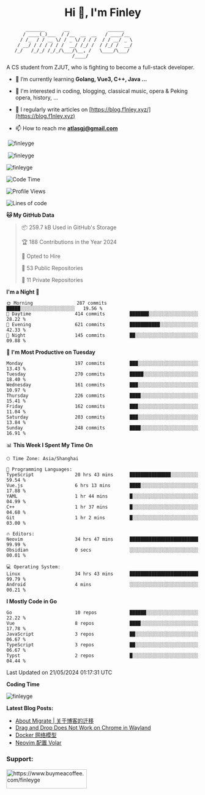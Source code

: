 <h1 align="center">Hi 👋, I'm Finley</h1>

```text
       _______       __              ______   
      / ____(_)___  / /__  __  __   / ____/__ 
     / /_  / / __ \/ / _ \/ / / /  / / __/ _ \
    / __/ / / / / / /  __/ /_/ /  / /_/ /  __/
   /_/   /_/_/ /_/_/\___/\__, /   \____/\___/
                        /____/                
```

<p align="left">

A CS student from ZJUT,
who is fighting to become a full-stack developer.

</p>

<p align="left">

- 🌱 I’m currently learning **Golang, Vue3, C++, Java ...**

- 🧠 I'm interested in coding, blogging, classical music, opera & Peking opera, history, ...

- 📝 I regularly write articles on [https://blog.f1nley.xyz/](https://blog.f1nley.xyz)

- 📫 How to reach me **atlasgj@gmail.com**

</p>

<p>&nbsp;<img align="center" src="https://github-readme-stats.vercel.app/api/top-langs/?username=finleyge&show_icons=true&locale=en&hide=javascript,html,tex" alt="finleyge" /></p>

<p>&nbsp;<img align="center" src="https://github-readme-stats.vercel.app/api?username=finleyge&show_icons=true&locale=en" alt="finleyge" /></p>

<p><img align="center" src="https://github-readme-streak-stats.herokuapp.com/?user=finleyge&" alt="finleyge" /></p>

<!--START_SECTION:waka-->
![Code Time](http://img.shields.io/badge/Code%20Time-1%2C480%20hrs%2032%20mins-blue)

![Profile Views](http://img.shields.io/badge/Profile%20Views-0-blue)

![Lines of code](https://img.shields.io/badge/From%20Hello%20World%20I%27ve%20Written-1.0%20million%20lines%20of%20code-blue)

**🐱 My GitHub Data** 

> 📦 259.7 kB Used in GitHub's Storage 
 > 
> 🏆 188 Contributions in the Year 2024
 > 
> 💼 Opted to Hire
 > 
> 📜 53 Public Repositories 
 > 
> 🔑 11 Private Repositories 
 > 
**I'm a Night 🦉** 

```text
🌞 Morning                287 commits         █████░░░░░░░░░░░░░░░░░░░░   19.56 % 
🌆 Daytime                414 commits         ███████░░░░░░░░░░░░░░░░░░   28.22 % 
🌃 Evening                621 commits         ███████████░░░░░░░░░░░░░░   42.33 % 
🌙 Night                  145 commits         ██░░░░░░░░░░░░░░░░░░░░░░░   09.88 % 
```
📅 **I'm Most Productive on Tuesday** 

```text
Monday                   197 commits         ███░░░░░░░░░░░░░░░░░░░░░░   13.43 % 
Tuesday                  270 commits         █████░░░░░░░░░░░░░░░░░░░░   18.40 % 
Wednesday                161 commits         ███░░░░░░░░░░░░░░░░░░░░░░   10.97 % 
Thursday                 226 commits         ████░░░░░░░░░░░░░░░░░░░░░   15.41 % 
Friday                   162 commits         ███░░░░░░░░░░░░░░░░░░░░░░   11.04 % 
Saturday                 203 commits         ███░░░░░░░░░░░░░░░░░░░░░░   13.84 % 
Sunday                   248 commits         ████░░░░░░░░░░░░░░░░░░░░░   16.91 % 
```


📊 **This Week I Spent My Time On** 

```text
🕑︎ Time Zone: Asia/Shanghai

💬 Programming Languages: 
TypeScript               20 hrs 43 mins      ███████████████░░░░░░░░░░   59.54 % 
Vue.js                   6 hrs 13 mins       ████░░░░░░░░░░░░░░░░░░░░░   17.88 % 
YAML                     1 hr 44 mins        █░░░░░░░░░░░░░░░░░░░░░░░░   04.99 % 
C++                      1 hr 37 mins        █░░░░░░░░░░░░░░░░░░░░░░░░   04.68 % 
Git                      1 hr 2 mins         █░░░░░░░░░░░░░░░░░░░░░░░░   03.00 % 

🔥 Editors: 
Neovim                   34 hrs 47 mins      █████████████████████████   99.99 % 
Obsidian                 0 secs              ░░░░░░░░░░░░░░░░░░░░░░░░░   00.01 % 

💻 Operating System: 
Linux                    34 hrs 43 mins      █████████████████████████   99.79 % 
Android                  4 mins              ░░░░░░░░░░░░░░░░░░░░░░░░░   00.21 % 
```

**I Mostly Code in Go** 

```text
Go                       10 repos            ██████░░░░░░░░░░░░░░░░░░░   22.22 % 
Vue                      8 repos             ████░░░░░░░░░░░░░░░░░░░░░   17.78 % 
JavaScript               3 repos             ██░░░░░░░░░░░░░░░░░░░░░░░   06.67 % 
TypeScript               3 repos             ██░░░░░░░░░░░░░░░░░░░░░░░   06.67 % 
Typst                    2 repos             █░░░░░░░░░░░░░░░░░░░░░░░░   04.44 % 
```




 Last Updated on 21/05/2024 01:17:31 UTC
<!--END_SECTION:waka-->
**Coding Time**
<p>
       <img align="center" src="https://wakatime.com/share/@1f267603-cf28-47c9-a32c-2753500710e7/96d852e9-5832-42ff-acaa-a48a5371ba9d.svg" alt="finleyge" />
</p>

</p>


**Latest Blog Posts:**

<!-- BLOG-POST-LIST:START -->
- [About Migrate | 关于博客的迁移](https://blog.f1nley.xyz/post/about-migrate/)
- [Drag and Drop Does Not Work on Chrome in Wayland](https://blog.f1nley.xyz/post/web/drag-and-drop-doesnt-work-on-chrome-in-wayland/)
- [Docker 网络模型](https://blog.f1nley.xyz/post/docker/docker-network/)
- [Neovim 配置 Volar](https://blog.f1nley.xyz/post/vim/volar-config-in-2024/)
<!-- BLOG-POST-LIST:END -->

<h3 align="left">Support:</h3>

<p align="left">

<a href="https://www.buymeacoffee.com/finleyge"> <img align="left" src="https://cdn.buymeacoffee.com/buttons/v2/default-yellow.png" height="50" width="210" alt="https://www.buymeacoffee.com/finleyge" />

</a>
</p>

